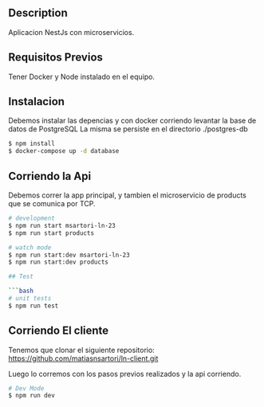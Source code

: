 ## Description

Aplicacion NestJs con microservicios.

## Requisitos Previos
Tener Docker y Node instalado en el equipo.

## Instalacion
Debemos instalar las depencias y con docker corriendo levantar la base de datos de PostgreSQL
La misma se persiste en el directorio ./postgres-db

```bash
$ npm install
$ docker-compose up -d database
```

## Corriendo la Api
Debemos correr la app principal, y tambien el microservicio de products que se comunica por TCP.
```bash
# development
$ npm run start msartori-ln-23
$ npm run start products

# watch mode
$ npm run start:dev msartori-ln-23
$ npm run start:dev products

## Test

```bash
# unit tests
$ npm run test
```

## Corriendo El cliente

Tenemos que clonar el siguiente repositorio: https://github.com/matiasnsartori/ln-client.git

Luego lo corremos con los pasos previos realizados y la api corriendo.

```bash
# Dev Mode
$ npm run dev
```